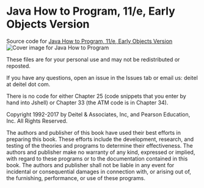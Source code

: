 # Java How to Program, 11/e, Early Objects Version
Source code for <a href="https://amzn.to/30ZQVw0" target="_blank">Java How to Program, 11/e, Early Objects Version</a>
![Cover image for Java How to Program](http://deitel.com/bookresources/jhtp11/jhtp11_300h.png)

These files are for your personal use and may not be redistributed or reposted.

If you have any questions, open an issue in the Issues tab or email us: deitel at deitel dot com.

There is no code for either Chapter 25 (code snippets that you enter by hand into Jshell) or Chapter 33 (the ATM code is in Chapter 34).

Copyright 1992-2017 by Deitel & Associates, Inc, and Pearson Education, Inc. All Rights Reserved. 
    
The authors and publisher of this book have used their best efforts in preparing this book. These efforts include the development, research, and testing of the theories and programs to determine their effectiveness. The authors and publisher make no warranty of any kind, expressed or implied, with regard to these programs or to the documentation contained in this book. The authors and publisher shall not be liable in any event for incidental or consequential damages in connection with, or arising out of, the furnishing, performance, or use of these programs.
 
